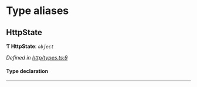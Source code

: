 

# Type aliases

<a id="httpstate"></a>

##  HttpState

**Ƭ HttpState**: *`object`*

*Defined in [http/types.ts:9](https://github.com/polkadot-js/api/blob/c9cc904/packages/rpc-provider/src/http/types.ts#L9)*

#### Type declaration

___

